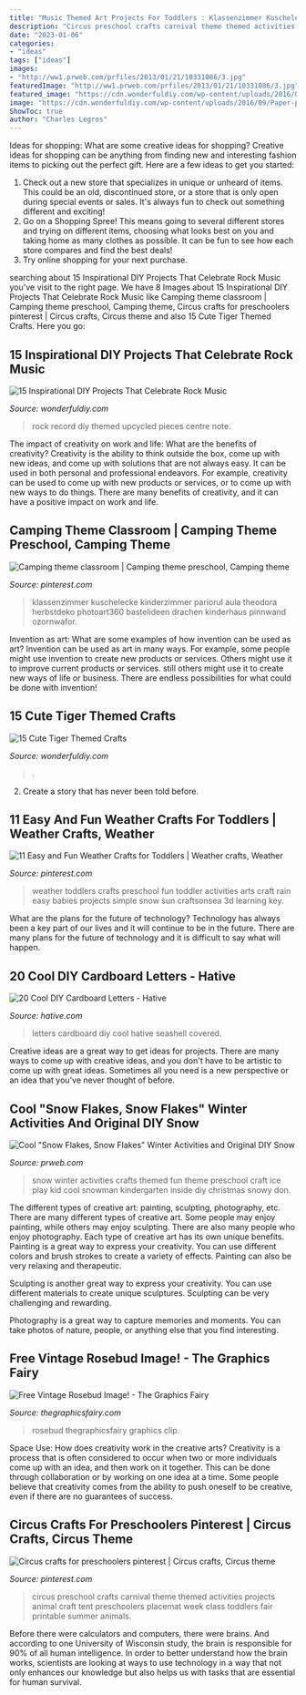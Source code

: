 ```yaml
---
title: "Music Themed Art Projects For Toddlers : Klassenzimmer Kuschelecke Kinderzimmer Pariorul Aula Theodora Herbstdeko Photoart360 Bastelideen Drachen Kinderhaus Pinnwand Ozornwafor"
description: "Circus preschool crafts carnival theme themed activities projects animal craft tent preschoolers placemat week class toddlers fair printable summer animals"
date: "2023-01-06"
categories:
- "ideas"
tags: ["ideas"]
images:
- "http://ww1.prweb.com/prfiles/2013/01/21/10331086/3.jpg"
featuredImage: "http://ww1.prweb.com/prfiles/2013/01/21/10331086/3.jpg"
featured_image: "https://cdn.wonderfuldiy.com/wp-content/uploads/2016/09/Paper-plate-tiger.jpg"
image: "https://cdn.wonderfuldiy.com/wp-content/uploads/2016/09/Paper-plate-tiger.jpg"
ShowToc: true
author: "Charles Legros"
---
```



Ideas for shopping: What are some creative ideas for shopping?
Creative ideas for shopping can be anything from finding new and interesting fashion items to picking out the perfect gift. Here are a few ideas to get you started: 
1. Check out a new store that specializes in unique or unheard of items. This could be an old, discontinued store, or a store that is only open during special events or sales. It's always fun to check out something different and exciting! 
2. Go on a Shopping Spree! This means going to several different stores and trying on different items, choosing what looks best on you and taking home as many clothes as possible. It can be fun to see how each store compares and find the best deals! 
3. Try online shopping for your next purchase.

	

		
searching about 15 Inspirational DIY Projects That Celebrate Rock Music you've visit to the right page. We have 8 Images about 15 Inspirational DIY Projects That Celebrate Rock Music like Camping theme classroom | Camping theme preschool, Camping theme, Circus crafts for preschoolers pinterest | Circus crafts, Circus theme and also 15 Cute Tiger Themed Crafts. Here you go:
		
    
## 15 Inspirational DIY Projects That Celebrate Rock Music

<img loading=lazy src="https://cdn.wonderfuldiy.com/wp-content/uploads/2017/10/Upcycled-record-and-music-note-centre-pieces.jpg" onerror="this.onerror=null;this.src='https://tse4.mm.bing.net/th?id=OIP.yevJMxBPJFDWfCnhNPmiLgHaLL&amp;pid=15.1';" alt="15 Inspirational DIY Projects That Celebrate Rock Music">

_Source: wonderfuldiy.com_

>rock record diy themed upcycled pieces centre note. 

	

The impact of creativity on work and life: What are the benefits of creativity?
Creativity is the ability to think outside the box, come up with new ideas, and come up with solutions that are not always easy. It can be used in both personal and professional endeavors. For example, creativity can be used to come up with new products or services, or to come up with new ways to do things. There are many benefits of creativity, and it can have a positive impact on work and life.

    
## Camping Theme Classroom | Camping Theme Preschool, Camping Theme

<img loading=lazy src="https://i.pinimg.com/564x/6d/d4/74/6dd474af893a196acf4383eba329e4f7.jpg" onerror="this.onerror=null;this.src='https://tse2.mm.bing.net/th?id=OIP.JsxOxIGFXVtC__00iPt1NwHaNK&amp;pid=15.1';" alt="Camping theme classroom | Camping theme preschool, Camping theme">

_Source: pinterest.com_

>klassenzimmer kuschelecke kinderzimmer pariorul aula theodora herbstdeko photoart360 bastelideen drachen kinderhaus pinnwand ozornwafor. 

	

Invention as art: What are some examples of how invention can be used as art?
Invention can be used as art in many ways. For example, some people might use invention to create new products or services. Others might use it to improve current products or services. still others might use it to create new ways of life or business. There are endless possibilities for what could be done with invention!

    
## 15 Cute Tiger Themed Crafts

<img loading=lazy src="https://cdn.wonderfuldiy.com/wp-content/uploads/2016/09/Paper-plate-tiger.jpg" onerror="this.onerror=null;this.src='https://tse4.mm.bing.net/th?id=OIP.LIv8cOyHZlbXz0v-5njPngHaLG&amp;pid=15.1';" alt="15 Cute Tiger Themed Crafts">

_Source: wonderfuldiy.com_

>. 

	

2. Create a story that has never been told before.

    
## 11 Easy And Fun Weather Crafts For Toddlers | Weather Crafts, Weather

<img loading=lazy src="https://i.pinimg.com/736x/99/75/9f/99759fe8b82e85ea52c7db0696b9e05f.jpg" onerror="this.onerror=null;this.src='https://tse1.mm.bing.net/th?id=OIP.Z6ZY5LlYvCof0yGo6BQEDAHaOx&amp;pid=15.1';" alt="11 Easy and Fun Weather Crafts for Toddlers | Weather crafts, Weather">

_Source: pinterest.com_

>weather toddlers crafts preschool fun toddler activities arts craft rain easy babies projects simple snow sun craftsonsea 3d learning key. 

	

What are the plans for the future of technology?
Technology has always been a key part of our lives and it will continue to be in the future. There are many plans for the future of technology and it is difficult to say what will happen.

    
## 20 Cool DIY Cardboard Letters - Hative

<img loading=lazy src="https://hative.com/wp-content/uploads/2014/04/cardboard-letters/2-seashell-covered-letters.jpg" onerror="this.onerror=null;this.src='https://tse2.mm.bing.net/th?id=OIP.k7pNWmiuVcEo9NBX68LdcwHaKW&amp;pid=15.1';" alt="20 Cool DIY Cardboard Letters - Hative">

_Source: hative.com_

>letters cardboard diy cool hative seashell covered. 

	

Creative ideas are a great way to get ideas for projects. There are many ways to come up with creative ideas, and you don't have to be artistic to come up with great ideas. Sometimes all you need is a new perspective or an idea that you've never thought of before.

    
## Cool &quot;Snow Flakes, Snow Flakes&quot; Winter Activities And Original DIY Snow

<img loading=lazy src="http://ww1.prweb.com/prfiles/2013/01/21/10331086/3.jpg" onerror="this.onerror=null;this.src='https://tse2.mm.bing.net/th?id=OIP.zuhezOmxuDoM7FyPv2zlgQHaJ7&amp;pid=15.1';" alt="Cool &quot;Snow Flakes, Snow Flakes&quot; Winter Activities and Original DIY Snow">

_Source: prweb.com_

>snow winter activities crafts themed fun theme preschool craft ice play kid cool snowman kindergarten inside diy christmas snowy don. 

	

The different types of creative art: painting, sculpting, photography, etc.
There are many different types of creative art. Some people may enjoy painting, while others may enjoy sculpting. There are also many people who enjoy photography. Each type of creative art has its own unique benefits.
Painting is a great way to express your creativity. You can use different colors and brush strokes to create a variety of effects. Painting can also be very relaxing and therapeutic.

Sculpting is another great way to express your creativity. You can use different materials to create unique sculptures. Sculpting can be very challenging and rewarding.

Photography is a great way to capture memories and moments. You can take photos of nature, people, or anything else that you find interesting.

    
## Free Vintage Rosebud Image! - The Graphics Fairy

<img loading=lazy src="https://thegraphicsfairy.com/wp-content/uploads/2015/03/Free-Vintage-Rosebud-Image-GraphicsFairy.jpg" onerror="this.onerror=null;this.src='https://tse2.mm.bing.net/th?id=OIP.VoeKog_dxxC2Deh1sY0SzgHaLe&amp;pid=15.1';" alt="Free Vintage Rosebud Image! - The Graphics Fairy">

_Source: thegraphicsfairy.com_

>rosebud thegraphicsfairy graphics clip. 

	

Space Use: How does creativity work in the creative arts?
Creativity is a process that is often considered to occur when two or more individuals come up with an idea, and then work on it together. This can be done through collaboration or by working on one idea at a time. Some people believe that creativity comes from the ability to push oneself to be creative, even if there are no guarantees of success.

    
## Circus Crafts For Preschoolers Pinterest | Circus Crafts, Circus Theme

<img loading=lazy src="https://i.pinimg.com/736x/da/6d/68/da6d68803d32b1e41b0cabe4b0474fa5.jpg" onerror="this.onerror=null;this.src='https://tse2.mm.bing.net/th?id=OIP.MCukxIK25Y_4gfX48NZT0AHaJ7&amp;pid=15.1';" alt="Circus crafts for preschoolers pinterest | Circus crafts, Circus theme">

_Source: pinterest.com_

>circus preschool crafts carnival theme themed activities projects animal craft tent preschoolers placemat week class toddlers fair printable summer animals. 

	

Before there were calculators and computers, there were brains. And according to one University of Wisconsin study, the brain is responsible for 90% of all human intelligence. In order to better understand how the brain works, scientists are looking at ways to use technology in a way that not only enhances our knowledge but also helps us with tasks that are essential for human survival.

